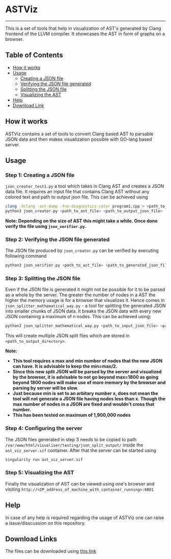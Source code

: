 # ASTViz
---

This is a set of tools that help in visualization of AST's generated by Clang frontend of the LLVM compiler. It showcases the AST in form of graphs on a browser.


## Table of Contents

+ [How it works](https://github.com/CDAC-SSDG/Tools/edit/main/AST-Viz/Readme.md#how-it-works)
+ [Usage](https://github.com/CDAC-SSDG/Tools/edit/main/AST-Viz/Readme.md#usage)
  * [Creating a JSON file](https://github.com/CDAC-SSDG/Tools/blob/main/AST-Viz/Readme.md#creating-a-json-file)
  * [Verifying the JSON file generated](https://github.com/CDAC-SSDG/Tools/blob/main/AST-Viz/Readme.md#verifying-the-json-file-generated)
  * [Splitting the JSON file](https://github.com/CDAC-SSDG/Tools/blob/main/AST-Viz/Readme.md#splitting-the-json-file)
  * [Visualizing the AST](https://github.com/CDAC-SSDG/Tools/blob/main/AST-Viz/Readme.md#visualizing-the-ast)
+ [Help](https://github.com/CDAC-SSDG/Tools/edit/main/AST-Viz/Readme.md#help)
+ [Download Link](https://github.com/CDAC-SSDG/Tools/edit/main/AST-Viz/Readme.md#download-link)

## How it works

ASTViz contains a set of tools to convert Clang based AST to parsable JSON data and then makes visualization possible with GO-lang based server.

## Usage

### Step 1: Creating a JSON file

`json_creator_test1.py` a tool which takes in Clang AST and creates a JSON data file. It requires an input file that contains Clang AST without any colored text and path to output json file. This can be achieved using

```bash
clang -Xclang -ast-dump -fno-diagnostics-color program1.cpp > <path_to_ast_file>
python3 json_creator.py <path_to_ast_file> <path_to_output_json_file>
```

**Note: Depending on the size of AST this might take a while. Once done verify the file using `json_verifier.py`.**

### Step 2: Verifying the JSON file generated

The JSON file produced by `json_creator.py` can be verified by executing following command

```bash
python3 json_verifier.py <path_to_ast_file> <path_to_generated_json_file>
```
### Step 3: Splitting the JSON file

Even if the JSON file is generated it might not be possible for it to be parsed as a whole by the server. The greater the number of nodes in a AST the higher the memory usage is for a browser that visualizes it. Hence comes in `json_splitter_mathematical_way.py` - a tool for splitting the generated JSON into smaller chunks of JSON data. It breaks the JSON data with every new JSON containing a maximum of n nodes. This can be achieved using:

```bash
python3 json_splitter_mathematical_way.py <path_to_input_json_file> <path_to_output_directory> <max_number_of_nodes_allowed> <min_number_of_nodes>
```

This will create multiple JSON split files which are stored in `<path_to_output_directory>`.

**Note:** 
+ **This tool requires a max and min number of nodes that the new JSON can have. It is advisable to keep the min=max/2.**
+ **Since this new split JSON will be parsed by the server and visualized by the browser, it is advisable to not go beyond max=1800 as going beyond 1800 nodes will make use of more memory by the browser and parsing by server will be slow.**
+ **Just because min is set to an arbitary number x, does not mean the tool will not generate a JSON file having nodes less than x. Though the max number of nodes in a JSON are fixed and wouldn't cross that number.**
+ **This has been tested on maximum of 1,900,000 nodes**

### Step 4: Configuring the server

The JSON files generated in step 3 needs to be copied to path `/var/www/html/visualiser/testing/json_split_output/` inside the `ast_viz_server.sif` container. After that the server can be started using

```bash
singularity run ast_viz_server.sif
```
### Step 5: Visualizing the AST 
Finally the visualization of AST can be viewed using one's browser and visiting `http://<IP_address_of_machine_with_container_running>:6001`


## Help

In case of any help is required regarding the usage of ASTViz one can raise a issue/disscussion on this repository.

## Download Links

The files can be downloaded using [this link](https://ssdg.cdacb.in:5000/)
